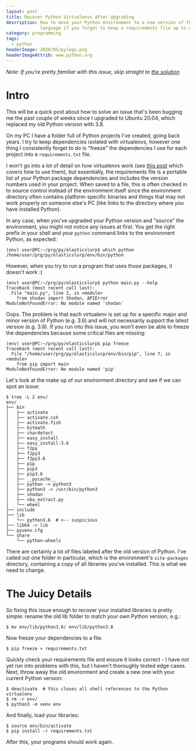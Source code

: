 ```yaml
---
layout: post
title: Recover Python Virtualenvs After Upgrading
description: How to move your Python environment to a new version of the
             language if you forgot to keep a requirements file up to date
category: programming
tags:
  - python
headerImage: 2020/05/pylogo.png
headerImageAttrib: www.python.org
---
```


*Note: If you're pretty familiar with this issue, skip straight to [the solution](#the-juicy-details)*

# Intro

This will be a quick post about how to solve an issue that's been bugging me
the past couple of weeks since I upgraded to Ubuntu 20.04, which replaced my old
Python version with 3.8.

On my PC I have a folder full of Python projects I've created, going back years.
I try to keep dependencies isolated with virtualenvs, however one thing I
consistently forget to do is "freeze" the dependencies I use for each project
into a `requirements.txt` file.

I won't go into a lot of detail on how virtualenvs work (see
[this post](https://chriswarrick.com/blog/2018/09/04/python-virtual-environments/)
which covers how to use them), but essentially, the requirements file is a portable
list of your Python package dependencies and includes the version numbers used
in your project. When saved to a file, this is often checked in to source control
instead of the environment itself since the environment directory often contains
platform-specific binaries and things that may not work properly on someone else's
PC (like links to the directory where *you* have installed Python).

In any case, when you've upgraded your Python version and "source" the environment,
you might not notice any issues at first. You get the right prefix in your shell
and your `python` command links to the environment Python, as expected:

    (env) user@PC:~/prg/py/elasticslurp$ which python
    /home/user/prg/py/elasticslurp/env/bin/python

However, when you try to run a program that uses those packages, it doesn't work :(

```
(env) user@PC:~/prg/py/elasticslurp$ python main.py --help
Traceback (most recent call last):
  File "main.py", line 2, in <module>
    from shodan import Shodan, APIError
ModuleNotFoundError: No module named 'shodan'
```

Oops. The problem is that each virtualenv is set up for a specific major and minor
version of Python (e.g. 3.6) and will not necessarily support the latest version
(e.g. 3.8). If you run into this issue, you won't even be able to freeze the
dependencies because some critical files are missing:

```
(env) user@PC:~/prg/py/elasticslurp$ pip freeze
Traceback (most recent call last):
  File "/home/user/prg/py/elasticslurp/env/bin/pip", line 7, in <module>
    from pip import main
ModuleNotFoundError: No module named 'pip'
```

Let's look at the make up of our environment directory and see if we can spot an
issue:

```
$ tree -L 2 env/
env/
├── bin
│   ├── activate
│   ├── activate.csh
│   ├── activate.fish
│   ├── bitmath
│   ├── chardetect
│   ├── easy_install
│   ├── easy_install-3.6
│   ├── f2py
│   ├── f2py3
│   ├── f2py3.6
│   ├── pip
│   ├── pip3
│   ├── pip3.6
│   ├── __pycache__
│   ├── python -> python3
│   ├── python3 -> /usr/bin/python3
│   ├── shodan
│   ├── vba_extract.py
│   └── wheel
├── include
├── lib
│   └── python3.6  # <-- suspicious
├── lib64 -> lib
├── pyvenv.cfg
└── share
    └── python-wheels
```

There are certainly a lot of files labeled after the old version of Python. I've
called out one folder in particular, which is the environment's `site-packages`
directory, containing a copy of all libraries you've installed. This is what
we need to change.

# The Juicy Details

So fixing this issue enough to recover your installed libraries is pretty simple:
rename the old lib folder to match your own Python version, e.g.:

    $ mv env/lib/python3.6/ env/lib/python3.8

Now freeze your dependencies to a file:

    $ pip freeze > requirements.txt

Quickly check your requirements file and ensure it looks correct - I have not yet
run into problems with this, but I haven't thoroughly tested edge cases. Next,
throw away the old environment and create a new one with your current Python version:

    $ deactivate  # this closes all shell references to the Python virtualenv
    $ rm -r env/
    $ python3 -m venv env

And finally, load your libraries:

    $ source env/bin/activate
    $ pip install -r requirements.txt

After this, your programs should work again.
